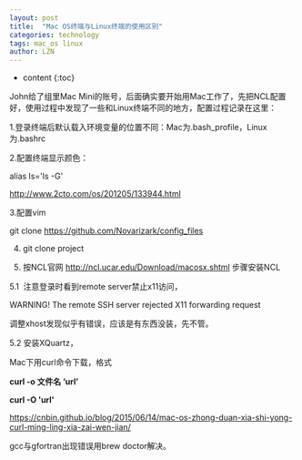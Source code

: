 ```yaml
---
layout: post
title:  "Mac OS终端与Linux终端的使用区别" 
categories: technology
tags: mac_os linux
author: LZN
---
```


* content
{:toc}

John给了组里Mac Mini的账号，后面确实要开始用Mac工作了，先把NCL配置好，使用过程中发现了一些和Linux终端不同的地方，配置过程记录在这里：

1.登录终端后默认载入环境变量的位置不同：Mac为.bash_profile，Linux为.bashrc

2.配置终端显示颜色：

alias ls='ls -G'

http://www.2cto.com/os/201205/133944.html

3.配置vim

git clone https://github.com/Novarizark/config_files

4. git clone project

5. 按NCL官网 http://ncl.ucar.edu/Download/macosx.shtml 步骤安装NCL

5.1  注意登录时看到remote server禁止x11访问，

WARNING! The remote SSH server rejected X11 forwarding request

调整xhost发现似乎有错误，应该是有东西没装，先不管。

5.2 安装XQuartz，

Mac下用curl命令下载，格式

<strong>curl -o 文件名 ‘url’</strong>

<strong>curl -O 'url'</strong>

https://cnbin.github.io/blog/2015/06/14/mac-os-zhong-duan-xia-shi-yong-curl-ming-ling-xia-zai-wen-jian/<span id="transmark" style="display: none; width: 0px; height: 0px;"></span>

gcc与gfortran出现错误用brew doctor解决。

&nbsp;

&nbsp;

&nbsp;

&nbsp;

&nbsp;
